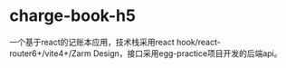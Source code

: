 # charge-book-h5
一个基于react的记账本应用，技术栈采用react hook/react-router6+/vite4+/Zarm Design，接口采用egg-practice项目开发的后端api。
